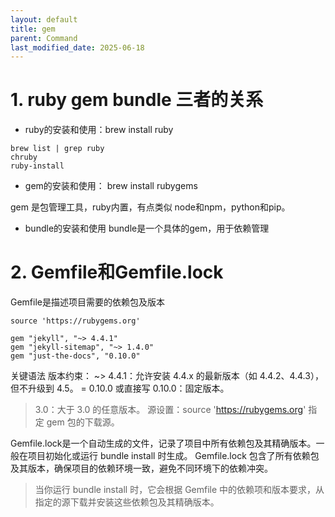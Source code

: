 ```yaml
---
layout: default
title: gem
parent: Command
last_modified_date: 2025-06-18
---
```


# 1. ruby gem bundle 三者的关系

- ruby的安装和使用：brew install ruby

```log
brew list | grep ruby
chruby
ruby-install
```

- gem的安装和使用： brew install rubygems

gem 是包管理工具，ruby内置，有点类似 node和npm，python和pip。

- bundle的安装和使用
  bundle是一个具体的gem，用于依赖管理

# 2. Gemfile和Gemfile.lock

Gemfile是描述项目需要的依赖包及版本

```gemfile
source 'https://rubygems.org'

gem "jekyll", "~> 4.4.1"
gem "jekyll-sitemap", "~> 1.4.0"
gem "just-the-docs", "0.10.0"
```

关键语法
版本约束：
~> 4.4.1：允许安装 4.4.x 的最新版本（如 4.4.2、4.4.3），但不升级到 4.5。
= 0.10.0 或直接写 0.10.0：固定版本。

> 3.0：大于 3.0 的任意版本。
> 源设置：source 'https://rubygems.org' 指定 gem 包的下载源。

Gemfile.lock是一个自动生成的文件，记录了项目中所有依赖包及其精确版本。一般在项目初始化或运行 bundle install 时生成。
Gemfile.lock 包含了所有依赖包及其版本，确保项目的依赖环境一致，避免不同环境下的依赖冲突。

> 当你运行 bundle install 时，它会根据 Gemfile 中的依赖项和版本要求，从指定的源下载并安装这些依赖包及其精确版本。